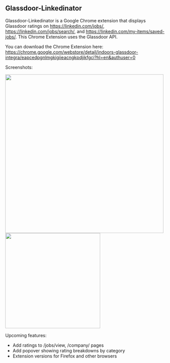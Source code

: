 ## Glassdoor-Linkedinator
Glassdoor-Linkedinator is a Google Chrome extension that displays Glassdoor ratings on https://linkedin.com/jobs/, https://linkedin.com/jobs/search/, and https://linkedin.com/my-items/saved-jobs/. This Chrome Extension uses the Glassdoor API. 

You can download the Chrome Extension here: https://chrome.google.com/webstore/detail/indoors-glassdoor-integra/eapcedpgnlmgkigiieacngkpdjikfgci?hl=en&authuser=0

[Glassdoor API]:http://www.glassdoor.com/api/index.htm

Screenshots:

<img src="https://i.imgur.com/K0pOkZz.jpg" width="500">
<img src="https://i.imgur.com/AaU2Lt3.jpg" height="300">

Upcoming features:
* Add ratings to /jobs/view, /company/ pages
* Add popover showing rating breakdowns by category
* Extension versions for Firefox and other browsers
